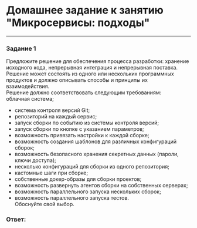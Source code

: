 # Домашнее задание к занятию "Микросервисы: подходы"

---

### Задание 1


Предложите решение для обеспечения процесса разработки: хранение исходного кода, непрерывная интеграция и непрерывная поставка. Решение может состоять из одного или нескольких программных продуктов и должно описывать способы и принципы их взаимодействия.  
Решение должно соответствовать следующим требованиям:  
облачная система;  
- система контроля версий Git;  
- репозиторий на каждый сервис;  
- запуск сборки по событию из системы контроля версий;  
- запуск сборки по кнопке с указанием параметров;  
- возможность привязать настройки к каждой сборке;  
- возможность создания шаблонов для различных конфигураций сборок;  
- возможность безопасного хранения секретных данных (пароли, ключи доступа);  
- несколько конфигураций для сборки из одного репозитория;  
- кастомные шаги при сборке;  
- собственные докер-образы для сборки проектов;  
- возможность развернуть агентов сборки на собственных серверах;  
- возможность параллельного запуска нескольких сборок;  
- возможность параллельного запуска тестов.  
Обоснуйте свой выбор.  

### Ответ:






























































